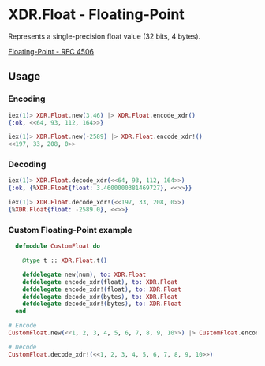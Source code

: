 # XDR.Float - Floating-Point
Represents a single-precision float value (32 bits, 4 bytes).

[Floating-Point - RFC 4506](https://tools.ietf.org/html/rfc4506#section-4.6)

## Usage

### Encoding

```elixir 
iex(1)> XDR.Float.new(3.46) |> XDR.Float.encode_xdr()
{:ok, <<64, 93, 112, 164>>}

iex(1)> XDR.Float.new(-2589) |> XDR.Float.encode_xdr!()
<<197, 33, 208, 0>> 
```

### Decoding

```elixir
iex(1)> XDR.Float.decode_xdr(<<64, 93, 112, 164>>)
{:ok, {%XDR.Float{float: 3.4600000381469727}, <<>>}}

iex(1)> XDR.Float.decode_xdr!(<<197, 33, 208, 0>>)
{%XDR.Float{float: -2589.0}, <<>>}
```

### Custom Floating-Point example

```elixir
  defmodule CustomFloat do

    @type t :: XDR.Float.t()

    defdelegate new(num), to: XDR.Float
    defdelegate encode_xdr(float), to: XDR.Float
    defdelegate encode_xdr!(float), to: XDR.Float
    defdelegate decode_xdr(bytes), to: XDR.Float
    defdelegate decode_xdr!(bytes), to: XDR.Float
  end
```

```elixir
# Encode
CustomFloat.new(<<1, 2, 3, 4, 5, 6, 7, 8, 9, 10>>) |> CustomFloat.encode_xdr()

# Decode
CustomFloat.decode_xdr!(<<1, 2, 3, 4, 5, 6, 7, 8, 9, 10>>)
```
